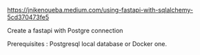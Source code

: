 https://jnikenoueba.medium.com/using-fastapi-with-sqlalchemy-5cd370473fe5

Create a fastapi with Postgre connection 

Prerequisites : Postgresql local database or Docker one.